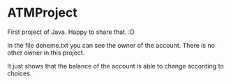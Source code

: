 # ATMProject
First project of Java. Happy to share that. :D

In the file deneme.txt you can see the owner of the account. 
There is no other owner in this project.

It just shows that the balance of the account is able to change according to choices.
